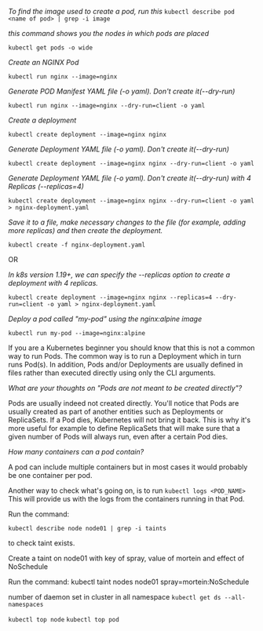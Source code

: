 *To find the image used to create a pod, run this*
` kubectl describe pod <name of pod> | grep -i image `


*this command shows you the nodes in which pods are placed*

`kubectl get pods -o wide `


*Create an NGINX Pod*

`kubectl run nginx --image=nginx`

*Generate POD Manifest YAML file (-o yaml). Don't create it(--dry-run)*

`kubectl run nginx --image=nginx --dry-run=client -o yaml`

*Create a deployment*

`kubectl create deployment --image=nginx nginx`

*Generate Deployment YAML file (-o yaml). Don't create it(--dry-run)*

`kubectl create deployment --image=nginx nginx --dry-run=client -o yaml`

*Generate Deployment YAML file (-o yaml). Don't create it(--dry-run) with 4 Replicas (--replicas=4)*

`kubectl create deployment --image=nginx nginx --dry-run=client -o yaml > nginx-deployment.yaml`

*Save it to a file, make necessary changes to the file (for example, adding more replicas) and then create the deployment.*

`kubectl create -f nginx-deployment.yaml`

OR

*In k8s version 1.19+, we can specify the --replicas option to create a deployment with 4 replicas.*

`kubectl create deployment --image=nginx nginx --replicas=4 --dry-run=client -o yaml > nginx-deployment.yaml`

*Deploy a pod called "my-pod" using the nginx:alpine image*

`kubectl run my-pod --image=nginx:alpine`

If you are a Kubernetes beginner you should know that this is not a common way to run Pods. The common way is to run a Deployment which in turn runs Pod(s).
In addition, Pods and/or Deployments are usually defined in files rather than executed directly using only the CLI arguments.

*What are your thoughts on "Pods are not meant to be created directly"?*

Pods are usually indeed not created directly. You'll notice that Pods are usually created as part of another entities such as Deployments or ReplicaSets.
If a Pod dies, Kubernetes will not bring it back. This is why it's more useful for example to define ReplicaSets that will make sure that a given number of Pods will always run, even after a certain Pod dies.

*How many containers can a pod contain?*

A pod can include multiple containers but in most cases it would probably be one container per pod.

Another way to check what's going on, is to run 
`kubectl logs <POD_NAME>`
 This will provide us with the logs from the containers running in that Pod.


Run the command: 

`kubectl describe node node01 | grep -i taints`

 to check taint exists.


 Create a taint on node01 with key of spray, value of mortein and effect of NoSchedule

 Run the command: kubectl taint nodes node01 spray=mortein:NoSchedule


 number of daemon set in cluster in all namespace 
 `kubectl get ds --all-namespaces`

 `kubectl top node`
 `kubectl top pod`